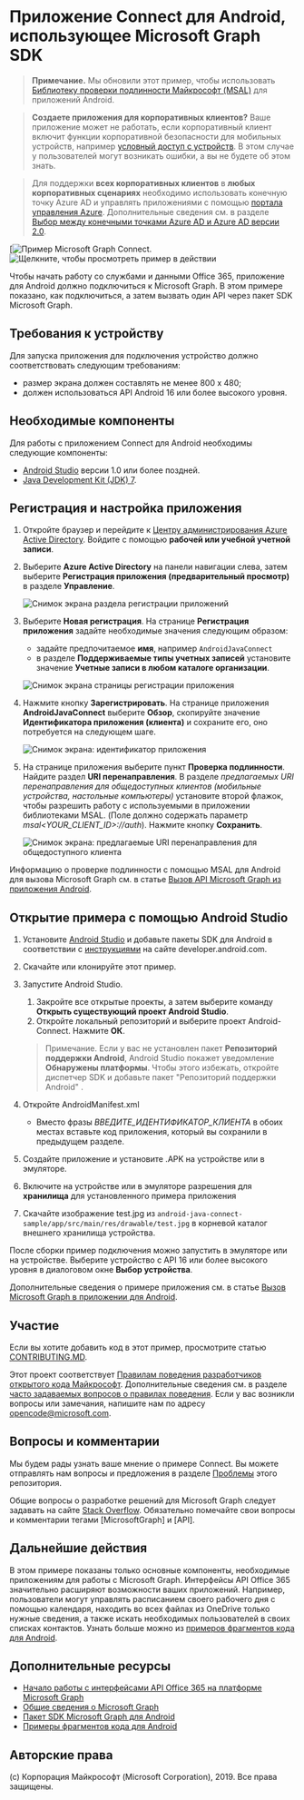 # Приложение Connect для Android, использующее Microsoft Graph SDK


>**Примечание.** Мы обновили этот пример, чтобы использовать [Библиотеку проверки подлинности Майкрософт (MSAL)](https://github.com/AzureAD/microsoft-authentication-library-for-android) для приложений Android.


> **Создаете приложения для корпоративных клиентов?** Ваше приложение может не работать, если корпоративный клиент включит функции корпоративной безопасности для мобильных устройств, например <a href="https://azure.microsoft.com/en-us/documentation/articles/active-directory-conditional-access-device-policies/" target="_newtab">условный доступ с устройств</a>. В этом случае у пользователей могут возникать ошибки, а вы не будете об этом знать. 

> Для поддержки **всех корпоративных клиентов** в **любых корпоративных сценариях** необходимо использовать конечную точку Azure AD и управлять приложениями с помощью [портала управления Azure](https://aka.ms/aadapplist). Дополнительные сведения см. в разделе [Выбор между конечными точками Azure AD и Azure AD версии 2.0](https://graph.microsoft.io/docs/authorization/auth_overview#deciding-between-azure-ad-and-the-v2-authentication-endpoint).

[![Пример Microsoft Graph Connect.](/readme-images/O365-Android-Connect-video_play_icon.png)![Щелкните, чтобы просмотреть пример в действии](/readme-images/O365-Android-Connect-video_play_icon.png)

Чтобы начать работу со службами и данными Office 365, приложение для Android должно подключиться к Microsoft Graph. В этом примере показано, как подключиться, а затем вызвать один API через пакет SDK Microsoft Graph.

## Требования к устройству

Для запуска приложения для подключения устройство должно соответствовать следующим требованиям:

* размер экрана должен составлять не менее 800 x 480;
* должен использоваться API Android 16 или более высокого уровня.
 
## Необходимые компоненты

Для работы с приложением Connect для Android необходимы следующие компоненты:

* [Android Studio](http://developer.android.com/sdk/index.html) версии 1.0 или более поздней.
* [Java Development Kit (JDK) 7](http://www.oracle.com/technetwork/java/javase/downloads/jdk7-downloads-1880260.html).

<a name="register"></a>
## Регистрация и настройка приложения

1. Откройте браузер и перейдите к [Центру администрирования Azure Active Directory](https://aad.portal.azure.com). Войдите с помощью **рабочей или учебной учетной записи**.

1. Выберите **Azure Active Directory** на панели навигации слева, затем выберите **Регистрация приложения (предварительный просмотр)** в разделе **Управление**.

    ![Снимок экрана раздела регистрации приложений](./readme-images/aad-portal-app-registrations.png)

1. Выберите **Новая регистрация**. На странице **Регистрация приложения** задайте необходимые значения следующим образом:

    - задайте предпочитаемое **имя**, например `AndroidJavaConnect`
    - в разделе **Поддерживаемые типы учетных записей** установите значение **Учетные записи в любом каталоге организации**.

    ![Снимок экрана страницы регистрации приложения](./readme-images/aad-register-an-app.PNG)

1. Нажмите кнопку **Зарегистрировать**. На странице приложения **AndroidJavaConnect** выберите **Обзор**, скопируйте значение **Идентификатора приложения (клиента)** и сохраните его, оно потребуется на следующем шаге.

    ![Снимок экрана: идентификатор приложения](./readme-images/aad-application-id.PNG)

1. На странице приложения выберите пункт **Проверка подлинности**. Найдите раздел **URI перенаправления**. В разделе _предлагаемых URI перенаправления для общедоступных клиентов (мобильные устройства, настольные компьютеры)_ установите второй флажок, чтобы разрешить работу с используемыми в приложении библиотеками MSAL. (Поле должно содержать параметр _msal<YOUR\_CLIENT\_ID>://auth_). Нажмите кнопку **Сохранить**.

    ![Снимок экрана: предлагаемые URI перенаправления для общедоступного клиента](./readme-images/aad-redirect-uri-public-client.PNG)
  
Информацию о проверке подлинности с помощью MSAL для Android для вызова Microsoft Graph см. в статье [Вызов API Microsoft Graph из приложения Android](https://docs.microsoft.com/en-us/azure/active-directory/develop/guidedsetups/active-directory-android).

  
## Открытие примера с помощью Android Studio

1. Установите [Android Studio](http://developer.android.com/sdk/index.html) и добавьте пакеты SDK для Android в соответствии с [инструкциями](http://developer.android.com/sdk/installing/adding-packages.html) на сайте developer.android.com.
2. Скачайте или клонируйте этот пример.
4. Запустите Android Studio.
	1. Закройте все открытые проекты, а затем выберите команду **Открыть существующий проект Android Studio**.
	2. Откройте локальный репозиторий и выберите проект Android-Connect. Нажмите **ОК**.
	
	> Примечание. Если у вас не установлен пакет **Репозиторий поддержки Android**, Android Studio покажет уведомление **Обнаружены платформы**. Чтобы этого избежать, откройте диспетчер SDK и добавьте пакет "Репозиторий поддержки Android" .
5. Откройте AndroidManifest.xml
	* Вместо фразы *ВВЕДИТЕ\_ИДЕНТИФИКАТОР\_КЛИЕНТА* в обоих местах вставьте код приложения, который вы сохранили в предыдущем разделе.
6. Создайте приложение и установите .APK на устройстве или в эмуляторе.
7. Включите на устройстве или в эмуляторе разрешения для **хранилища** для установленного примера приложения
8. Скачайте изображение test.jpg из `android-java-connect-sample/app/src/main/res/drawable/test.jpg` в корневой каталог внешнего хранилища устройства.



После сборки пример подключения можно запустить в эмуляторе или на устройстве. Выберите устройство с API 16 или более высокого уровня в диалоговом окне **Выбор устройства**.

Дополнительные сведения о примере приложения см. в статье [Вызов Microsoft Graph в приложении для Android](https://developer.microsoft.com/en-us/graph/docs/concepts/android).

<a name="contributing"></a>
## Участие ##

Если вы хотите добавить код в этот пример, просмотрите статью [CONTRIBUTING.MD](/CONTRIBUTING.md).

Этот проект соответствует [Правилам поведения разработчиков открытого кода Майкрософт](https://opensource.microsoft.com/codeofconduct/). Дополнительные сведения см. в разделе [часто задаваемых вопросов о правилах поведения](https://opensource.microsoft.com/codeofconduct/faq/). Если у вас возникли вопросы или замечания, напишите нам по адресу [opencode@microsoft.com](mailto:opencode@microsoft.com).

## Вопросы и комментарии

Мы будем рады узнать ваше мнение о примере Connect. Вы можете отправлять нам вопросы и предложения в разделе [Проблемы](issues) этого репозитория.

Общие вопросы о разработке решений для Microsoft Graph следует задавать на сайте [Stack Overflow](http://stackoverflow.com/questions/tagged/MicrosoftGraph+API). Обязательно помечайте свои вопросы и комментарии тегами \[MicrosoftGraph] и \[API].

## Дальнейшие действия

В этом примере показаны только основные компоненты, необходимые приложениям для работы с Microsoft Graph. Интерфейсы API Office 365 значительно расширяют возможности ваших приложений. Например, пользователи могут управлять расписанием своего рабочего дня с помощью календаря, находить во всех файлах из OneDrive только нужные сведения, а также искать необходимых пользователей в своих списках контактов. Узнать больше можно из [примеров фрагментов кода для Android](../../../android-java-snippets-sample). 
  
## Дополнительные ресурсы

* [Начало работы с интерфейсами API Office 365 на платформе Microsoft Graph](http://dev.office.com/getting-started/office365apis)
* [Общие сведения о Microsoft Graph](http://graph.microsoft.io)
* [Пакет SDK Microsoft Graph для Android](../../../msgraph-sdk-android)
* [Примеры фрагментов кода для Android](../../../android-java-snippets-sample)

## Авторские права
(c) Корпорация Майкрософт (Microsoft Corporation), 2019. Все права защищены.
